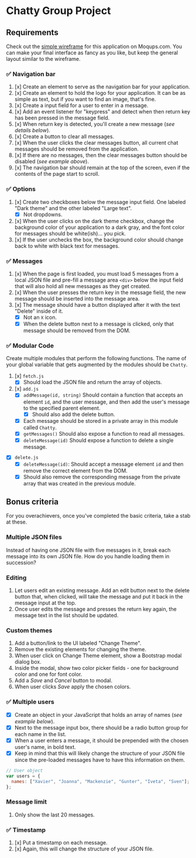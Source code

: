 # Chatty Group Project

## Requirements

Check out the [simple wireframe](https://app.moqups.com/chortlehoort/uGBbLbK46Y/view/page/a3bd0c733) for this application on Moqups.com. You can make your final interface as fancy as you like, but keep the general layout similar to the wireframe.

### :white_check_mark: Navigation bar

1. [x] Create an element to serve as the navigation bar for your application.
1. [x] Create an element to hold the logo for your application. It can be as simple as text, but if you want to find an image, that's fine.
1. [x] Create a input field for a user to enter in a message.
1. [x] Add an event listener for "keypress" and detect when then return key has been pressed in the message field.
1. [x] When return key is detected, you'll create a new message (*see details below*).
1. [x] Create a button to clear all messages.
1. [x] When the user clicks the clear messages button, all current chat messages should be removed from the application.
1. [x] If there are no messages, then the clear messages button should be disabled (*see example above*).
1. [x] The navigation bar should remain at the top of the screen, even if the contents of the page start to scroll.

### :white_check_mark: Options

1. [x] Create two checkboxes below the message input field. One labeled "Dark theme" and the other labeled "Large text".
   - [x] Not dropdowns.
1. [x] When the user clicks on the dark theme checkbox, change the background color of your application to a dark gray, and the font color for messages should be white(ish)... you pick.
1. [x] If the user unchecks the box, the background color should change back to white with black text for messages.

### :white_check_mark: Messages

1. [x] When the page is first loaded, you must load 5 messages from a local JSON file and pre-fill a message area `<div>` below the input field that will also hold all new messages as they get created.
1. [x] When the user presses the return key in the message field, the new message should be inserted into the message area.
1. [x] The message should have a button displayed after it with the text "Delete" inside of it.
   - [x] Not an `X` icon.
   - [x] When the delete button next to a message is clicked, only that message should be removed from the DOM.

### :white_check_mark: Modular Code

Create multiple modules that perform the following functions. The name of your global variable that gets augmented by the modules should be `Chatty`.

1. [x] `fetch.js`
   - [x] Should load the JSON file and return the array of objects.
1. [x] `add.js`
   - [x] `addMessage(id, string)` Should contain a function that accepts an element `id`, and the user message, and then add the user's message to the specified parent element.
     - [x] Should also add the delete button.
   - [x] Each message should be stored in a private array in this module called `Chatty`.
   - [x] `getMessages()` Should also expose a function to read all messages.
   - [x] `deleteMessage(id)` Should expose a function to delete a single message.
- [x] `delete.js`
   - [x] `deleteMessage(id)`: Should accept a message element `id` and then remove the correct element from the DOM.
   - [x] Should also remove the corresponding message from the private array that was created in the previous module.

## Bonus criteria

For you overachievers, once you've completed the basic criteria, take a stab at these.

### Multiple JSON files

Instead of having one JSON file with five messages in it, break each message into its own JSON file. How do you handle loading them in succession?

### Editing

1. Let users edit an existing message. Add an edit button next to the delete button that, when clicked, will take the message and put it back in the message input at the top.
1. Once user edits the message and presses the return key again, the message text in the list should be updated.

### Custom themes

1. Add a button/link to the UI labeled "Change Theme".
1. Remove the existing elements for changing the theme.
1. When user click on Change Theme element, show a Bootstrap modal dialog box.
1. Inside the modal, show two color picker fields - one for background color and one for font color.
1. Add a *Save* and *Cancel* button to modal.
1. When user clicks *Save* apply the chosen colors.

### :white_check_mark: Multiple users

- [x] Create an object in your JavaScript that holds an array of names (*see example below*).
- [x] Next to the message input box, there should be a radio button group for each name in the list.
- [x] When a user enters a message, it should be prepended with the chosen user's name, in bold text.
- [x] Keep in mind that this will likely change the structure of your JSON file since the pre-loaded messages have to have this information on them.

```js
// User object
var users = {
  names: ["Xavier", "Joanna", "Mackenzie", "Gunter", "Iveta", "Sven"];
};
```

### Message limit

1. Only show the last 20 messages.

### :white_check_mark: Timestamp

1. [x] Put a timestamp on each message.
1. [x] Again, this will change the structure of your JSON file.